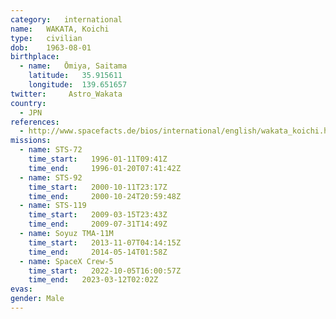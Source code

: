 ```yaml
---
category:	international
name:	WAKATA, Koichi
type:	civilian
dob:	1963-08-01
birthplace:
  - name:	Ōmiya, Saitama
    latitude:	35.915611
    longitude:	139.651657
twitter:	 Astro_Wakata
country:
  - JPN
references:
  - http://www.spacefacts.de/bios/international/english/wakata_koichi.htm
missions:
  - name: STS-72
    time_start:   1996-01-11T09:41Z
    time_end:     1996-01-20T07:41:42Z
  - name: STS-92
    time_start:   2000-10-11T23:17Z
    time_end:     2000-10-24T20:59:48Z
  - name: STS-119
    time_start:   2009-03-15T23:43Z
    time_end:     2009-07-31T14:49Z
  - name: Soyuz TMA-11M
    time_start:   2013-11-07T04:14:15Z
    time_end:     2014-05-14T01:58Z
  - name: SpaceX Crew-5
    time_start:   2022-10-05T16:00:57Z
    time_end:   2023-03-12T02:02Z
evas:
gender:	Male
---
```

